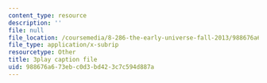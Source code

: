 ```yaml
---
content_type: resource
description: ''
file: null
file_location: /coursemedia/8-286-the-early-universe-fall-2013/988676a673ebc0d3bd423c7c594d887a_4OinSH6sAUo.srt
file_type: application/x-subrip
resourcetype: Other
title: 3play caption file
uid: 988676a6-73eb-c0d3-bd42-3c7c594d887a
---
```


